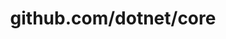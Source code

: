 ---
layout: post
title: github.com/dotnet/core
categories: link
tags: [انگلیسی, گیت‌هاب, برنامه‌نویسی]
---